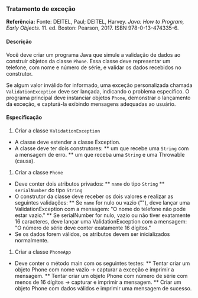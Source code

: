 ### Tratamento de exceção

**Referência:** Fonte: DEITEL, Paul; DEITEL, Harvey. *Java: How to Program, Early Objects*. 11. ed. Boston: Pearson, 2017. ISBN 978-0-13-474335-6.  

#### Descrição

Você deve criar um programa Java que simule a validação de dados ao construir objetos da classe `Phone`.
Essa classe deve representar um telefone, com nome e número de série, e validar os dados recebidos no construtor.

Se algum valor inválido for informado, uma exceção personalizada chamada `ValidationException` deve ser lançada, indicando o problema específico.
O programa principal deve instanciar objetos `Phone`, demonstrar o lançamento da exceção, e capturá-la exibindo mensagens adequadas ao usuário.

#### Especificação

1. Criar a classe `ValidationException`
* A classe deve estender a classe Exception.
* A classe deve ter dois construtores:
** um que recebe uma `String` com a mensagem de erro.
** um que receba uma `String` e uma Throwable (causa).
1. Criar a classe `Phone`
* Deve conter dois atributos privados:
** `name` do tipo `String`
** `serialNumber` do tipo `String` 
* O construtor da classe deve receber os dois valores e realizar as seguintes validações:
** Se `name` for nulo ou vazio (""), deve lançar uma ValidationException com a mensagem: "O nome do telefone não pode estar vazio."
** Se serialNumber for nulo, vazio ou não tiver exatamente 16 caracteres, deve lançar uma ValidationException com a mensagem: "O número de série deve conter exatamente 16 dígitos."
* Se os dados forem válidos, os atributos devem ser inicializados normalmente.
1. Criar a classe `PhoneApp`
* Deve conter o método main com os seguintes testes:
** Tentar criar um objeto Phone com nome vazio → capturar a exceção e imprimir a mensagem.
** Tentar criar um objeto Phone com número de série com menos de 16 dígitos → capturar e imprimir a mensagem.
** Criar um objeto Phone com dados válidos e imprimir uma mensagem de sucesso.